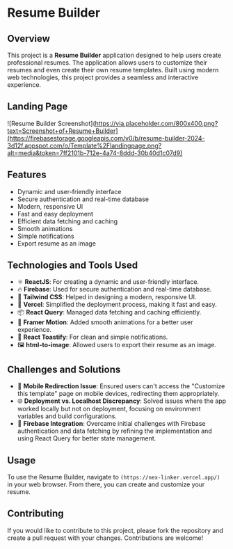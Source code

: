 # Resume Builder

## Overview
This project is a **Resume Builder** application designed to help users create professional resumes. The application allows users to customize their resumes and even create their own resume templates. Built using modern web technologies, this project provides a seamless and interactive experience.

## Landing Page
![Resume Builder Screenshot](https://via.placeholder.com/800x400.png?text=Screenshot+of+Resume+Builder](https://firebasestorage.googleapis.com/v0/b/resume-builder-2024-3d12f.appspot.com/o/Template%2Flandingpage.png?alt=media&token=7ff2101b-712e-4a74-8ddd-30b40d1c07d9)


## Features
- Dynamic and user-friendly interface
- Secure authentication and real-time database
- Modern, responsive UI
- Fast and easy deployment
- Efficient data fetching and caching
- Smooth animations
- Simple notifications
- Export resume as an image

## Technologies and Tools Used
- ⚛️ **ReactJS**: For creating a dynamic and user-friendly interface.
- 🔥 **Firebase**: Used for secure authentication and real-time database.
- 🎨 **Tailwind CSS**: Helped in designing a modern, responsive UI.
- 🚀 **Vercel**: Simplified the deployment process, making it fast and easy.
- 📦 **React Query**: Managed data fetching and caching efficiently.
- 🎥 **Framer Motion**: Added smooth animations for a better user experience.
- 🔔 **React Toastify**: For clean and simple notifications.
- 🖼️ **html-to-image**: Allowed users to export their resume as an image.

## Challenges and Solutions
- 📱 **Mobile Redirection Issue**: Ensured users can't access the "Customize this template" page on mobile devices, redirecting them appropriately.
- 🌐 **Deployment vs. Localhost Discrepancy**: Solved issues where the app worked locally but not on deployment, focusing on environment variables and build configurations.
- 🔐 **Firebase Integration**: Overcame initial challenges with Firebase authentication and data fetching by refining the implementation and using React Query for better state management.

## Usage
To use the Resume Builder, navigate to `(https://nex-linker.vercel.app/)` in your web browser. From there, you can create and customize your resume.

## Contributing
If you would like to contribute to this project, please fork the repository and create a pull request with your changes. Contributions are welcome!
